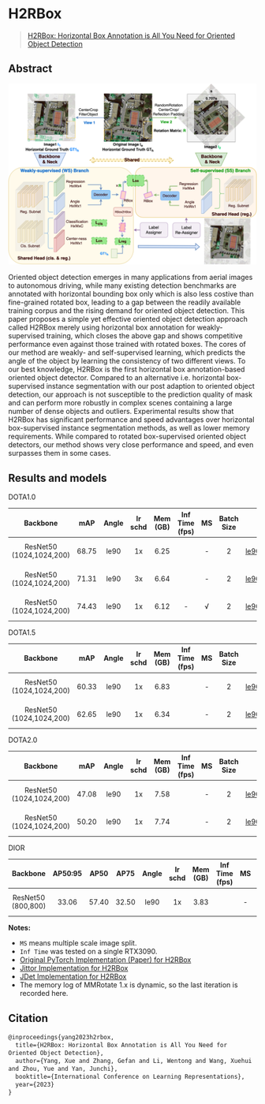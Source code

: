 # H2RBox

> [H2RBox: Horizontal Box Annotation is All You Need for Oriented Object Detection](https://arxiv.org/abs/2210.06742)

<!-- [ALGORITHM] -->

## Abstract

<div align=center>
<img src="../../resources/h2rbox.png" width="800"/>
</div>

Oriented object detection emerges in many applications from aerial images to autonomous driving, while many existing detection benchmarks are annotated with horizontal bounding box only which is also less costive than fine-grained rotated box, leading to a gap between the readily available training corpus and the rising demand for oriented object detection.  This paper proposes a simple yet effective oriented object detection approach called H2RBox merely using horizontal box annotation for weakly-supervised training, which closes the above gap and shows competitive performance even against those trained with rotated boxes.  The cores of our method are weakly- and self-supervised learning, which predicts the angle of the object by learning the consistency of two different views. To our best knowledge, H2RBox is the first horizontal box annotation-based oriented object detector. Compared to an alternative i.e. horizontal box-supervised instance segmentation with our post adaption to oriented object detection, our approach is not susceptible to the prediction quality of mask and can perform more robustly in complex scenes containing a large number of dense objects and outliers. Experimental results show that H2RBox has significant performance and speed advantages over horizontal box-supervised instance segmentation methods, as well as lower memory requirements. While compared to rotated box-supervised oriented object detectors, our method shows very close performance and speed, and even surpasses them in some cases.

## Results and models

DOTA1.0

|         Backbone         |  mAP  | Angle | lr schd | Mem (GB) | Inf Time (fps) | MS  | Batch Size |                                      Configs                                      |                                                                                                                                                     Download                                                                                                                                                     |
| :----------------------: | :---: | :---: | :-----: | :------: | :------------: | :-: | :--------: | :-------------------------------------------------------------------------------: | :--------------------------------------------------------------------------------------------------------------------------------------------------------------------------------------------------------------------------------------------------------------------------------------------------------------: |
| ResNet50 (1024,1024,200) | 68.75 | le90  |   1x    |   6.25   |                |  -  |     2      |    [h2rbox-le90_r50_fpn_adamw-1x_dota](./h2rbox-le90_r50_fpn_adamw-1x_dota.py)    |       [model](https://download.openmmlab.com/mmrotate/v1.0/h2rbox/h2rbox-le90_r50_fpn_adamw-1x_dota/h2rbox-le90_r50_fpn_adamw-1x_dota-d02c933a.pth) \| [log](https://download.openmmlab.com/mmrotate/v1.0/h2rbox/h2rbox-le90_r50_fpn_adamw-1x_dota/h2rbox-le90_r50_fpn_adamw-1x_dota-20221124_153420.json)       |
| ResNet50 (1024,1024,200) | 71.31 | le90  |   3x    |   6.64   |                |  -  |     2      |    [h2rbox-le90_r50_fpn_adamw-3x_dota](./h2rbox-le90_r50_fpn_adamw-3x_dota.py)    |       [model](https://download.openmmlab.com/mmrotate/v1.0/h2rbox/h2rbox-le90_r50_fpn_adamw-3x_dota/h2rbox-le90_r50_fpn_adamw-3x_dota-8bca2d7f.pth) \| [log](https://download.openmmlab.com/mmrotate/v1.0/h2rbox/h2rbox-le90_r50_fpn_adamw-3x_dota/h2rbox-le90_r50_fpn_adamw-3x_dota-20221124_180458.json)       |
| ResNet50 (1024,1024,200) | 74.43 | le90  |   1x    |   6.12   |       -        |  √  |     2      | [h2rbox-le90_r50_fpn_adamw-1x_dota-ms](./h2rbox-le90_r50_fpn_adamw-1x_dota-ms.py) | [model](https://download.openmmlab.com/mmrotate/v1.0/h2rbox/h2rbox-le90_r50_fpn_adamw-1x_dota-ms/h2rbox-le90_r50_fpn_adamw-1x_dota-ms-30dcdc68.pth) \| [log](https://download.openmmlab.com/mmrotate/v1.0/h2rbox/h2rbox-le90_r50_fpn_adamw-1x_dota-ms/h2rbox-le90_r50_fpn_adamw-1x_dota-ms-20221124_224240.json) |

DOTA1.5

|         Backbone         |  mAP  | Angle | lr schd | Mem (GB) | Inf Time (fps) | MS  | Batch Size |                                          Configs                                          |                                                                                                                                                     Download                                                                                                                                                     |
| :----------------------: | :---: | :---: | :-----: | :------: | :------------: | :-: | :--------: | :---------------------------------------------------------------------------------------: | :--------------------------------------------------------------------------------------------------------------------------------------------------------------------------------------------------------------------------------------------------------------------------------------------------------------: |
| ResNet50 (1024,1024,200) | 60.33 | le90  |   1x    |   6.83   |                |  -  |     2      | [h2rbox-le90_r50_fpn_adamw-1x_dotav15](./dotav15/h2rbox-le90_r50_fpn_adamw-1x_dotav15.py) | [model](https://download.openmmlab.com/mmrotate/v1.0/h2rbox/h2rbox-le90_r50_fpn_adamw-1x_dotav15/h2rbox-le90_r50_fpn_adamw-1x_dotav15-5f2178e6.pth) \| [log](https://download.openmmlab.com/mmrotate/v1.0/h2rbox/h2rbox-le90_r50_fpn_adamw-1x_dotav15/h2rbox-le90_r50_fpn_adamw-1x_dotav15-20221125_173828.json) |
| ResNet50 (1024,1024,200) | 62.65 | le90  |   1x    |   6.34   |                |  -  |     2      | [h2rbox-le90_r50_fpn_adamw-3x_dotav15](./dotav15/h2rbox-le90_r50_fpn_adamw-3x_dotav15.py) | [model](https://download.openmmlab.com/mmrotate/v1.0/h2rbox/h2rbox-le90_r50_fpn_adamw-3x_dotav15/h2rbox-le90_r50_fpn_adamw-3x_dotav15-d8337c8e.pth) \| [log](https://download.openmmlab.com/mmrotate/v1.0/h2rbox/h2rbox-le90_r50_fpn_adamw-3x_dotav15/h2rbox-le90_r50_fpn_adamw-3x_dotav15-20221126_135218.json) |

DOTA2.0

|         Backbone         |  mAP  | Angle | lr schd | Mem (GB) | Inf Time (fps) | MS  | Batch Size |                                        Configs                                         |                                                                                                                                                   Download                                                                                                                                                   |
| :----------------------: | :---: | :---: | :-----: | :------: | :------------: | :-: | :--------: | :------------------------------------------------------------------------------------: | :----------------------------------------------------------------------------------------------------------------------------------------------------------------------------------------------------------------------------------------------------------------------------------------------------------: |
| ResNet50 (1024,1024,200) | 47.08 | le90  |   1x    |   7.58   |                |  -  |     2      | [h2rbox-le90_r50_fpn_adamw-1x_dotav2](./dotav2/h2rbox-le90_r50_fpn_adamw-1x_dotav2.py) | [model](https://download.openmmlab.com/mmrotate/v1.0/h2rbox/h2rbox-le90_r50_fpn_adamw-1x_dotav2/h2rbox-le90_r50_fpn_adamw-1x_dotav2-366ced3d.pth) \| [log](https://download.openmmlab.com/mmrotate/v1.0/h2rbox/h2rbox-le90_r50_fpn_adamw-1x_dotav2/h2rbox-le90_r50_fpn_adamw-1x_dotav2-20221126_141507.json) |
| ResNet50 (1024,1024,200) | 50.20 | le90  |   1x    |   7.74   |                |  -  |     2      | [h2rbox-le90_r50_fpn_adamw-3x_dotav2](./dotav2/h2rbox-le90_r50_fpn_adamw-3x_dotav2.py) | [model](https://download.openmmlab.com/mmrotate/v1.0/h2rbox/h2rbox-le90_r50_fpn_adamw-3x_dotav2/h2rbox-le90_r50_fpn_adamw-3x_dotav2-85bf9bfa.pth) \| [log](https://download.openmmlab.com/mmrotate/v1.0/h2rbox/h2rbox-le90_r50_fpn_adamw-3x_dotav2/h2rbox-le90_r50_fpn_adamw-3x_dotav2-20221126_225316.json) |

DIOR

|      Backbone      | AP50:95 | AP50  | AP75  | Angle | lr schd | Mem (GB) | Inf Time (fps) | MS  | Batch Size |                                     Configs                                      |                                                                                                                                               Download                                                                                                                                               |
| :----------------: | :-----: | :---: | :---: | :---: | :-----: | :------: | :------------: | :-: | :--------: | :------------------------------------------------------------------------------: | :--------------------------------------------------------------------------------------------------------------------------------------------------------------------------------------------------------------------------------------------------------------------------------------------------: |
| ResNet50 (800,800) |  33.06  | 57.40 | 32.50 | le90  |   1x    |   3.83   |                |  -  |     2      | [h2rbox-le90_r50_fpn_adamw-1x_dior](./dior/h2rbox-le90_r50_fpn_adamw-1x_dior.py) | [model](https://download.openmmlab.com/mmrotate/v1.0/h2rbox/h2rbox-le90_r50_fpn_adamw-1x_dior/h2rbox-le90_r50_fpn_adamw-1x_dior-949b0e4c.pth) \| [log](https://download.openmmlab.com/mmrotate/v1.0/h2rbox/h2rbox-le90_r50_fpn_adamw-1x_dior/h2rbox-le90_r50_fpn_adamw-1x_dior-20221130_204038.json) |

**Notes:**

- `MS` means multiple scale image split.
- `Inf Time` was tested on a single RTX3090.
- [Original PyTorch Implementation (Paper) for H2RBox](https://github.com/yangxue0827/h2rbox-mmrotate)
- [Jittor Implementation for H2RBox](https://github.com/yangxue0827/h2rbox-jittor)
- [JDet Implementation for H2RBox](https://github.com/Jittor/JDet)
- The memory log of MMRotate 1.x is dynamic, so the last iteration is recorded here.

## Citation

```
@inproceedings{yang2023h2rbox,
  title={H2RBox: Horizontal Box Annotation is All You Need for Oriented Object Detection},
  author={Yang, Xue and Zhang, Gefan and Li, Wentong and Wang, Xuehui and Zhou, Yue and Yan, Junchi},
  booktitle={International Conference on Learning Representations},
  year={2023}
}
```
